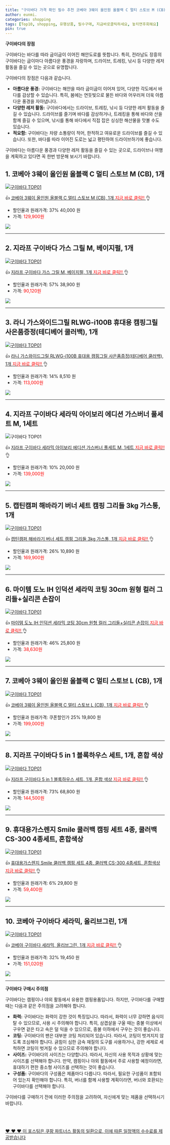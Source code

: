 ```yaml
---
title: "구이바다 가격 확인 필수 추천 코베아 3웨이 올인원 올블랙 C 멀티 스토브 M (CB), 1개 비교 장점 구매가이드"
author: eunmi.
categories: shopping
tags: [Top10, shopping, 유행상품, 필수구매, 지금바로클릭하세요, 놓치면후회해요]
pin: true
---
```

**구이바다의 장점**

구이바다는 바다를 따라 굽이굽이 이어진 해안도로를 뜻합니다. 특히, 전라남도 장흥의 구이바다는 굽이마다 아름다운 풍경을 자랑하며, 드라이브, 트레킹, 낚시 등 다양한 레저 활동을 즐길 수 있는 곳으로 유명합니다.

구이바다의 장점은 다음과 같습니다.

* **아름다운 풍경:** 구이바다는 해안을 따라 굽이굽이 이어져 있어, 다양한 각도에서 바다를 감상할 수 있습니다. 특히, 봄에는 연둣빛으로 물든 바다와 어우러져 더욱 아름다운 풍경을 자아냅니다.
* **다양한 레저 활동:** 구이바다에서는 드라이브, 트레킹, 낚시 등 다양한 레저 활동을 즐길 수 있습니다. 드라이브를 즐기며 바다를 감상하거나, 트레킹을 통해 바다와 산을 함께 즐길 수 있으며, 낚시를 통해 바다에서 직접 잡은 싱싱한 해산물을 맛볼 수도 있습니다.
* **적요함:** 구이바다는 차량 소통량이 적어, 한적하고 여유로운 드라이브를 즐길 수 있습니다. 또한, 바다를 따라 이어진 도로는 넓고 평탄하여 드라이브하기에 좋습니다.

구이바다는 아름다운 풍경과 다양한 레저 활동을 즐길 수 있는 곳으로, 드라이브나 여행을 계획하고 있다면 꼭 한번 방문해 보시기 바랍니다.

   

## 1. 코베아 3웨이 올인원 올블랙 C 멀티 스토브 M (CB), 1개

[![구이바다 TOP01](https://thumbnail7.coupangcdn.com/thumbnails/remote/230x230ex/image/retail/images/3817727418638832-80ed3cc0-b4ad-44ee-bcc8-6877ba22e909.jpg)](https://link.coupang.com/re/AFFSDP?lptag=AF3617701&subid=GithubCoopas&pageKey=4735913268&traceid=V0-153&itemId=6010725292&vendorItemId=73308459245)


👍 [코베아 3웨이 올인원 올블랙 C 멀티 스토브 M (CB), 1개 <font color=red> 지금 바로 클릭!! </font> ](https://link.coupang.com/re/AFFSDP?lptag=AF3617701&subid=GithubCoopas&pageKey=4735913268&traceid=V0-153&itemId=6010725292&vendorItemId=73308459245) 👌 


- 할인율과 원래가격: 37%  40,000   원
- 가격: <span style='color:red'>129,900원</span>

[![](/discount_price.png)](https://link.coupang.com/re/AFFSDP?lptag=AF3617701&subid=GithubCoopas&pageKey=4735913268&traceid=V0-153&itemId=6010725292&vendorItemId=73308459245)

---


   

## 2. 지라프 구이바다 가스 그릴 M, 베이지펄, 1개

[![구이바다 TOP01](https://thumbnail8.coupangcdn.com/thumbnails/remote/230x230ex/image/retail/images/644269750859202-7a5ecdf3-48a8-406e-8d8b-c9950724c474.jpg)](https://link.coupang.com/re/AFFSDP?lptag=AF3617701&subid=GithubCoopas&pageKey=6489085085&traceid=V0-153&itemId=14237932479&vendorItemId=81483164277)


👍 [지라프 구이바다 가스 그릴 M, 베이지펄, 1개 <font color=red> 지금 바로 클릭!! </font> ](https://link.coupang.com/re/AFFSDP?lptag=AF3617701&subid=GithubCoopas&pageKey=6489085085&traceid=V0-153&itemId=14237932479&vendorItemId=81483164277) 👌 


- 할인율과 원래가격: 57%  38,900   원
- 가격: <span style='color:red'>90,120원</span>

[![](/discount_price.png)](https://link.coupang.com/re/AFFSDP?lptag=AF3617701&subid=GithubCoopas&pageKey=6489085085&traceid=V0-153&itemId=14237932479&vendorItemId=81483164277)

---


   

## 3. 라니 가스와이드그릴 RLWG-i100B 휴대용 캠핑그릴 사은품증정(테디베어 쿨러백), 1개

[![구이바다 TOP01](https://thumbnail6.coupangcdn.com/thumbnails/remote/230x230ex/image/vendor_inventory/ef2e/e3b4d2fdc3d34e850754cc1cebf580f193d25e77a27fd5fd7646db6ae0ad.jpg)](https://link.coupang.com/re/AFFSDP?lptag=AF3617701&subid=GithubCoopas&pageKey=7330066877&traceid=V0-153&itemId=18816975185&vendorItemId=85947407343)


👍 [라니 가스와이드그릴 RLWG-i100B 휴대용 캠핑그릴 사은품증정(테디베어 쿨러백), 1개 <font color=red> 지금 바로 클릭!! </font> ](https://link.coupang.com/re/AFFSDP?lptag=AF3617701&subid=GithubCoopas&pageKey=7330066877&traceid=V0-153&itemId=18816975185&vendorItemId=85947407343) 👌 


- 할인율과 원래가격: 14%  8,510   원
- 가격: <span style='color:red'>113,000원</span>

[![](/discount_price.png)](https://link.coupang.com/re/AFFSDP?lptag=AF3617701&subid=GithubCoopas&pageKey=7330066877&traceid=V0-153&itemId=18816975185&vendorItemId=85947407343)

---


   

## 4. 지라프 구이바다 세라믹 아이보리 에디션 가스버너 풀세트 M, 1세트

![구이바다 TOP01](https://thumbnail6.coupangcdn.com/thumbnails/remote/230x230ex/image/vendor_inventory/837f/58c98f0d725f17629615cbcc0fa6d65461e316f5df7ca779718f62c658db.PNG)


👍 [지라프 구이바다 세라믹 아이보리 에디션 가스버너 풀세트 M, 1세트 <font color=red> 지금 바로 클릭!! </font> ](https://link.coupang.com/re/AFFSDP?lptag=AF3617701&subid=GithubCoopas&pageKey=6631907394&traceid=V0-153&itemId=15122536889&vendorItemId=79665592937) 👌 


- 할인율과 원래가격: 10%  20,000   원
- 가격: <span style='color:red'>139,000원</span>

[![](/discount_price.png)](https://link.coupang.com/re/AFFSDP?lptag=AF3617701&subid=GithubCoopas&pageKey=6631907394&traceid=V0-153&itemId=15122536889&vendorItemId=79665592937)

---


   

## 5. 캡틴캠퍼 해바라기 버너 세트 캠핑 그리들 3kg 가스통, 1개

[![구이바다 TOP01](https://thumbnail9.coupangcdn.com/thumbnails/remote/230x230ex/image/vendor_inventory/9e3b/a74f51845413b58d7baf016255608d63b8bbf0d54a631aff86768462d509.png)](https://link.coupang.com/re/AFFSDP?lptag=AF3617701&subid=GithubCoopas&pageKey=6132032918&traceid=V0-153&itemId=11699956367&vendorItemId=78974248183)


👍 [캡틴캠퍼 해바라기 버너 세트 캠핑 그리들 3kg 가스통, 1개 <font color=red> 지금 바로 클릭!! </font> ](https://link.coupang.com/re/AFFSDP?lptag=AF3617701&subid=GithubCoopas&pageKey=6132032918&traceid=V0-153&itemId=11699956367&vendorItemId=78974248183) 👌 


- 할인율과 원래가격: 26%  10,890   원
- 가격: <span style='color:red'>169,900원</span>

[![](/discount_price.png)](https://link.coupang.com/re/AFFSDP?lptag=AF3617701&subid=GithubCoopas&pageKey=6132032918&traceid=V0-153&itemId=11699956367&vendorItemId=78974248183)

---


   

## 6. 마이템 도노 IH 인덕션 세라믹 코팅 30cm 원형 컬러 그리들+실리콘 손잡이

[![구이바다 TOP01](https://thumbnail8.coupangcdn.com/thumbnails/remote/230x230ex/image/vendor_inventory/b71e/7aeaad2b0b071ea2c3c5816b5e4d99a96bf7087d8d7f6c8e25e97b689e88.jpg)](https://link.coupang.com/re/AFFSDP?lptag=AF3617701&subid=GithubCoopas&pageKey=6921818907&traceid=V0-153&itemId=16718274800&vendorItemId=83900492025)


👍 [마이템 도노 IH 인덕션 세라믹 코팅 30cm 원형 컬러 그리들+실리콘 손잡이 <font color=red> 지금 바로 클릭!! </font> ](https://link.coupang.com/re/AFFSDP?lptag=AF3617701&subid=GithubCoopas&pageKey=6921818907&traceid=V0-153&itemId=16718274800&vendorItemId=83900492025) 👌 


- 할인율과 원래가격: 46%  25,800   원
- 가격: <span style='color:red'>38,630원</span>

[![](/discount_price.png)](https://link.coupang.com/re/AFFSDP?lptag=AF3617701&subid=GithubCoopas&pageKey=6921818907&traceid=V0-153&itemId=16718274800&vendorItemId=83900492025)

---


   

## 7. 코베아 3웨이 올인원 올블랙 C 멀티 스토브 L (CB), 1개

[![구이바다 TOP01](https://thumbnail6.coupangcdn.com/thumbnails/remote/230x230ex/image/retail/images/2021/01/05/10/5/42f11d65-64a9-484c-b727-012a8b31a7ac.jpg)](https://link.coupang.com/re/AFFSDP?lptag=AF3617701&subid=GithubCoopas&pageKey=4735913386&traceid=V0-153&itemId=6010725809&vendorItemId=73308459071)


👍 [코베아 3웨이 올인원 올블랙 C 멀티 스토브 L (CB), 1개 <font color=red> 지금 바로 클릭!! </font> ](https://link.coupang.com/re/AFFSDP?lptag=AF3617701&subid=GithubCoopas&pageKey=4735913386&traceid=V0-153&itemId=6010725809&vendorItemId=73308459071) 👌 


- 할인율과 원래가격: 쿠폰할인가 25%  19,800   원
- 가격: <span style='color:red'>199,000원</span>

[![](/discount_price.png)](https://link.coupang.com/re/AFFSDP?lptag=AF3617701&subid=GithubCoopas&pageKey=4735913386&traceid=V0-153&itemId=6010725809&vendorItemId=73308459071)

---


   

## 8. 지라프 구이바다 5 in 1 블록하우스 세트, 1개, 혼합 색상

[![구이바다 TOP01](https://thumbnail8.coupangcdn.com/thumbnails/remote/230x230ex/image/retail/images/5734941613093746-0da3c06c-6443-4279-af06-29ace5a5e29b.jpg)](https://link.coupang.com/re/AFFSDP?lptag=AF3617701&subid=GithubCoopas&pageKey=6496238838&traceid=V0-153&itemId=14282270337&vendorItemId=4544650660)


👍 [지라프 구이바다 5 in 1 블록하우스 세트, 1개, 혼합 색상 <font color=red> 지금 바로 클릭!! </font> ](https://link.coupang.com/re/AFFSDP?lptag=AF3617701&subid=GithubCoopas&pageKey=6496238838&traceid=V0-153&itemId=14282270337&vendorItemId=4544650660) 👌 


- 할인율과 원래가격: 73%  68,800   원
- 가격: <span style='color:red'>144,500원</span>

[![](/discount_price.png)](https://link.coupang.com/re/AFFSDP?lptag=AF3617701&subid=GithubCoopas&pageKey=6496238838&traceid=V0-153&itemId=14282270337&vendorItemId=4544650660)

---


   

## 9. 휴대용가스렌지 Smile 쿨러백 캠핑 세트 4종, 쿨러백 CS-300 4종세트, 혼합색상

[![구이바다 TOP01](https://thumbnail8.coupangcdn.com/thumbnails/remote/230x230ex/image/vendor_inventory/341d/9cc043bbe942e7178e378cd161e6e66f5c006d23e5eaf0c95887e722fb16.jpg)](https://link.coupang.com/re/AFFSDP?lptag=AF3617701&subid=GithubCoopas&pageKey=7612350088&traceid=V0-153&itemId=20164090654&vendorItemId=87201205497)


👍 [휴대용가스렌지 Smile 쿨러백 캠핑 세트 4종, 쿨러백 CS-300 4종세트, 혼합색상 <font color=red> 지금 바로 클릭!! </font> ](https://link.coupang.com/re/AFFSDP?lptag=AF3617701&subid=GithubCoopas&pageKey=7612350088&traceid=V0-153&itemId=20164090654&vendorItemId=87201205497) 👌 


- 할인율과 원래가격: 6%  29,800   원
- 가격: <span style='color:red'>59,400원</span>

[![](/discount_price.png)](https://link.coupang.com/re/AFFSDP?lptag=AF3617701&subid=GithubCoopas&pageKey=7612350088&traceid=V0-153&itemId=20164090654&vendorItemId=87201205497)

---


   

## 10. 코베아 구이바다 세라믹, 올리브그린, 1개

[![구이바다 TOP01](https://thumbnail10.coupangcdn.com/thumbnails/remote/230x230ex/image/retail/images/2022/10/12/15/7/546001e5-65d2-4f19-81e1-5f66997cdbe4.png)](https://link.coupang.com/re/AFFSDP?lptag=AF3617701&subid=GithubCoopas&pageKey=6838220910&traceid=V0-153&itemId=16253048963&vendorItemId=83446199635)


👍 [코베아 구이바다 세라믹, 올리브그린, 1개 <font color=red> 지금 바로 클릭!! </font> ](https://link.coupang.com/re/AFFSDP?lptag=AF3617701&subid=GithubCoopas&pageKey=6838220910&traceid=V0-153&itemId=16253048963&vendorItemId=83446199635) 👌 


- 할인율과 원래가격: 32%  19,450   원
- 가격: <span style='color:red'>151,020원</span>

[![](/discount_price.png)](https://link.coupang.com/re/AFFSDP?lptag=AF3617701&subid=GithubCoopas&pageKey=6838220910&traceid=V0-153&itemId=16253048963&vendorItemId=83446199635)

---
**구이바다 구매시 주의점**

구이바다는 캠핑이나 야외 활동에서 유용한 캠핑용품입니다. 하지만, 구이바다를 구매할 때는 다음과 같은 주의점을 고려해야 합니다.

* **화력:** 구이바다는 화력이 강한 것이 특징입니다. 따라서, 화력이 너무 강하면 음식이 탈 수 있으므로, 사용 시 주의해야 합니다. 특히, 삼겹살을 구울 때는 중불 이상에서 구우면 겉은 타고 속은 덜 익을 수 있으므로, 중불 이하에서 구우는 것이 좋습니다.
* **코팅:** 구이바다의 팬은 대부분 코팅 처리되어 있습니다. 따라서, 코팅이 벗겨지지 않도록 조심해야 합니다. 긁힘이 심한 금속 재질의 도구를 사용하거나, 강한 세제로 세척하면 코팅이 벗겨질 수 있으므로 주의해야 합니다.
* **사이즈:** 구이바다의 사이즈는 다양합니다. 따라서, 자신의 사용 목적과 상황에 맞는 사이즈를 선택해야 합니다. 만약, 캠핑이나 야외 활동에서 주로 사용할 예정이라면, 휴대하기 편한 중소형 사이즈를 선택하는 것이 좋습니다.
* **구성품:** 구이바다의 구성품은 제품마다 다릅니다. 따라서, 필요한 구성품이 포함되어 있는지 확인해야 합니다. 특히, 버너를 함께 사용할 계획이라면, 버너와 호환되는 구이바다를 선택해야 합니다.

구이바다를 구매하기 전에 이러한 주의점을 고려하여, 자신에게 맞는 제품을 선택하시기 바랍니다.<br><br><br><br><br> [ ❤ ❤ ❤ 이 포스팅은 쿠팡 파트너스 활동의 일환으로, 이에 따른 일정액의 수수료를 제공받습니다](https://link.coupang.com/a/bcEFyh)